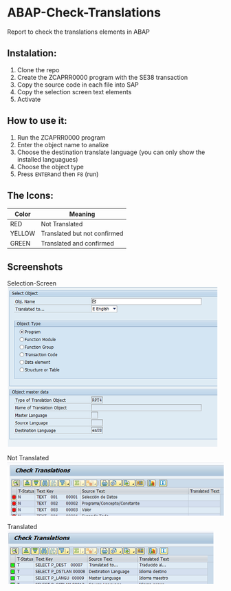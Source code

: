 # ABAP-Check-Translations
Report to check the translations elements in ABAP

## Instalation:

1. Clone the repo
2. Create the ZCAPRR0000 program with the SE38 transaction
3. Copy the source code in each file into SAP
4. Copy the selection screen text elements
5. Activate

## How to use it:

1. Run the ZCAPRR0000 program
2. Enter the object name to analize
3. Choose the destination translate language (you can only show the installed languagues)
4. Choose the object type
5. Press `ENTER`and then `F8` (run)

## The Icons:

| Color  | Meaning |
|--------|---------|
| RED    | Not Translated |
| YELLOW | Translated but not confirmed |
| GREEN  | Translated and confirmed |

## Screenshots

Selection-Screen
<br />
![Selection-Screen](/images/selection_screen.png)

Not Translated
<br />
![Not Translated](/images/not_translated.png)

Translated
<br />
![Translated](/images/translated.png)
